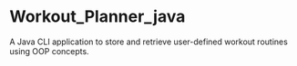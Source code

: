 # Workout_Planner_java
A Java CLI application to store and retrieve user-defined workout routines using OOP concepts.
